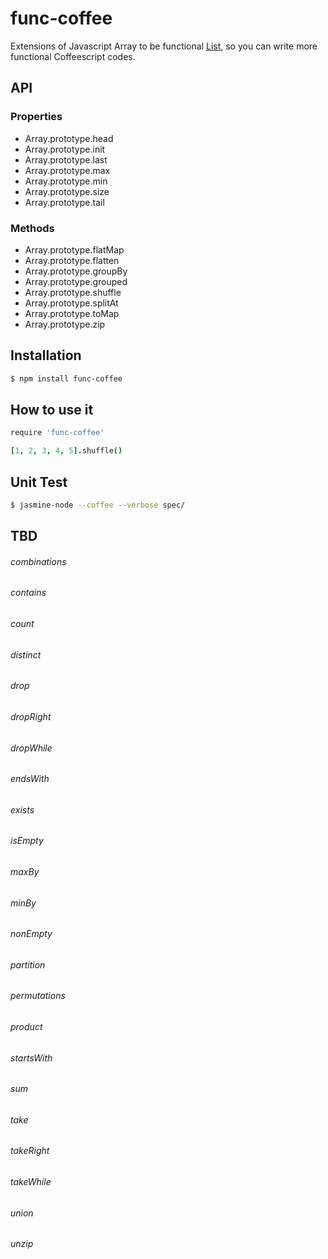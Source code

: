 func-coffee
===========

Extensions of Javascript Array to be functional [List](http://www.scala-lang.org/api/current/index.html#scala.collection.immutable.List),
so you can write more functional Coffeescript codes.


## API

### Properties
* Array.prototype.head
* Array.prototype.init
* Array.prototype.last
* Array.prototype.max
* Array.prototype.min
* Array.prototype.size
* Array.prototype.tail

### Methods
* Array.prototype.flatMap
* Array.prototype.flatten
* Array.prototype.groupBy
* Array.prototype.grouped
* Array.prototype.shuffle
* Array.prototype.splitAt
* Array.prototype.toMap
* Array.prototype.zip


## Installation

```bash
$ npm install func-coffee
```

## How to use it

```coffeescript
require 'func-coffee'

[1, 2, 3, 4, 5].shuffle()
```

## Unit Test

```bash
$ jasmine-node --coffee --verbose spec/
```


## TBD
###### combinations
###### contains
###### count
###### distinct
###### drop
###### dropRight
###### dropWhile
###### endsWith
###### exists
###### isEmpty
###### maxBy
###### minBy
###### nonEmpty
###### partition
###### permutations
###### product
###### startsWith
###### sum
###### take
###### takeRight
###### takeWhile
###### union
###### unzip






